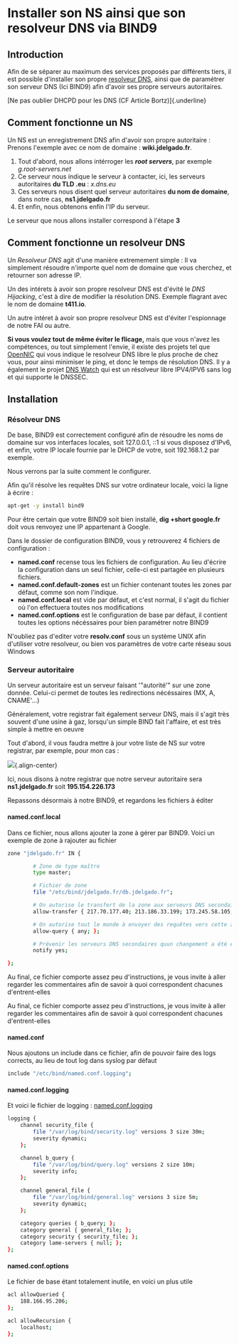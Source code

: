 # Installer son NS ainsi que son resolveur DNS via BIND9

## Introduction

Afin de se séparer au maximum des services proposés par différents
tiers, il est possible d'installer son propre [resolveur
DNS](http://www.bortzmeyer.org/son-propre-resolveur-dns.html), ainsi que
de paramétrer son serveur DNS (Ici BIND9) afin d'avoir ses propre
serveurs autoritaires.

[Ne pas oublier DHCPD pour les DNS (CF Article Bortz)]{.underline}

## Comment fonctionne un NS

Un NS est un enregistrement DNS afin d'avoir son propre autoritaire :
Prenons l'exemple avec ce nom de domaine : **wiki.jdelgado.fr**.

1.  Tout d'abord, nous allons intérroger les ***root servers***, par
    exemple *g.root-servers.net*
2.  Ce serveur nous indique le serveur à contacter, ici, les serveurs
    autoritaires **du TLD .eu** : *x.dns.eu*
3.  Ces serveurs nous disent quel serveur autoritaires **du nom de
    domaine**, dans notre cas, **ns1.jdelgado.fr**
4.  Et enfin, nous obtenons enfin l'IP du serveur.

Le serveur que nous allons installer correspond à l'étape **3**

## Comment fonctionne un resolveur DNS

Un *Resolveur DNS* agit d'une manière extremement simple : Il va
simplement résoudre n'importe quel nom de domaine que vous cherchez, et
retourner son adresse IP.

Un des intérets à avoir son propre resolveur DNS est d'évité le *DNS
Hijacking*, c'est à dire de modifier la résolution DNS. Exemple
flagrant avec le nom de domaine **t411.io**.

Un autre intéret à avoir son propre resolveur DNS est d'éviter
l'espionnage de notre FAI ou autre.

**Si vous voulez tout de même éviter le flicage,** mais que vous n'avez
les compétences, ou tout simplement l'envie, il existe des projets tel
que [OpenNIC](https://www.opennicproject.org/) qui vous indique le
resolveur DNS libre le plus proche de chez vous, pour ainsi minimiser le
ping, et donc le temps de résolution DNS. Il y a également le projet
[DNS Watch](https://dns.watch/index) qui est un résolveur libre
IPV4/IPV6 sans log et qui supporte le DNSSEC.

## Installation

### Résolveur DNS

De base, BIND9 est correctement configuré afin de résoudre les noms de
domaine sur vos interfaces locales, soit 127.0.0.1, ::1 si vous disposez
d'IPv6, et enfin, votre IP locale fournie par le DHCP de votre, soit
192.168.1.2 par exemple.

Nous verrons par la suite comment le configurer.

Afin qu'il résolve les requêtes DNS sur votre ordinateur locale, voici
la ligne à écrire :

```bash
apt-get -y install bind9
```

Pour être certain que votre BIND9 soit bien installé, **dig +short
google.fr** doit vous renvoyez une IP appartenant à Google.

Dans le dossier de configuration BIND9, vous y retrouverez 4 fichiers de
configuration :

-   **named.conf** recense tous les fichiers de configuration. Au lieu
    d'écrire la configuration dans un seul fichier, celle-ci est
    partagée en plusieurs fichiers.
-   **named.conf.default-zones** est un fichier contenant toutes les
    zones par défaut, comme son nom l'indique.
-   **named.conf.local** est vide par défaut, et c'est normal, il
    s'agit du fichier où l'on effectuera toutes nos modifications
-   **named.conf.options** est le configuration de base par défaut, il
    contient toutes les options nécéssaires pour bien paramétrer notre
    BIND9

N'oubliez pas d'editer votre **resolv.conf** sous un système UNIX afin
d'utiliser votre resolveur, ou bien vos paramètres de votre carte
réseau sous Windows

### Serveur autoritaire

Un serveur autoritaire est un serveur faisant '"autorité'" sur une zone
donnée. Celui-ci permet de toutes les redirections nécéssaires (MX, A,
CNAME'...)

Généralement, votre registrar fait également serveur DNS, mais il
s'agit très souvent d'une usine à gaz, lorsqu'un simple BIND fait
l'affaire, et est très simple à mettre en oeuvre

Tout d'abord, il vous faudra mettre à jour votre liste de NS sur votre
registrar, par exemple, pour mon cas :

![](/internetbs_ns_list.jpg){.align-center}

Ici, nous disons à notre registrar que notre serveur autoritaire sera
**ns1.jdelgado.fr** soit **195.154.226.173**

Repassons désormais à notre BIND9, et regardons les fichiers à éditer

#### named.conf.local

Dans ce fichier, nous allons ajouter la zone à gérer par BIND9. Voici un
exemple de zone à rajouter au fichier

``` bash
zone "jdelgado.fr" IN {

        # Zone de type maître
        type master;

        # Fichier de zone
        file "/etc/bind/jdelgado.fr/db.jdelgado.fr";

        # On autorise le transfert de la zone aux serveurs DNS secondaires (Slaves)
        allow-transfer { 217.70.177.40; 213.186.33.199; 173.245.58.105; 173.245.59.150; 8.8.8.8; 8.8.4.4; };

        # On autorise tout le monde à envoyer des requêtes vers cette zone
        allow-query { any; };

        # Prévenir les serveurs DNS secondaires quun changement a été effectué dans la zone maître
        notify yes;

};
```

Au final, ce fichier comporte assez peu d'instructions, je vous invite
à aller regarder les commentaires afin de savoir à quoi correspondent
chacunes d'entrent-elles

Au final, ce fichier comporte assez peu d'instructions, je vous invite
à aller regarder les commentaires afin de savoir à quoi correspondent
chacunes d'entrent-elles

#### named.conf

Nous ajoutons un include dans ce fichier, afin de pouvoir faire des logs
corrects, au lieu de tout log dans syslog par défaut

``` bash
include "/etc/bind/named.conf.logging";
```

#### named.conf.logging

Et voici le fichier de logging :
[named.conf.logging](http://pastebin.com/raw/Xt2KVVL8)

``` bash
logging {
    channel security_file {
        file "/var/log/bind/security.log" versions 3 size 30m;
        severity dynamic;
    };

    channel b_query {
        file "/var/log/bind/query.log" versions 2 size 10m;
        severity info;
    };

    channel general_file {
        file "/var/log/bind/general.log" versions 3 size 5m;
        severity dynamic;
    };

    category queries { b_query; };
    category general { general_file; };
    category security { security_file; };
    category lame-servers { null; };
};
```

#### named.conf.options

Le fichier de base étant totalement inutile, en voici un plus utile

``` bash
acl allowQueried {
    188.166.95.206;
};

acl allowRecursion {
    localhost;
};
```
